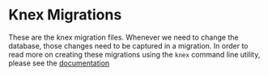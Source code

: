 # Knex Migrations

These are the knex migration files. Whenever we need to change the database, those changes need to be captured in a
migration. In order to read more on creating these migrations using the `knex` command line utility, please see the
[documentation][knex]

[knex]: https://knexjs.org/#Migrations
